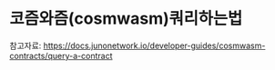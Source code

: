 # 코즘와즘(cosmwasm)쿼리하는법

참고자료: https://docs.junonetwork.io/developer-guides/cosmwasm-contracts/query-a-contract
